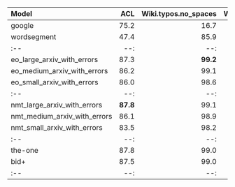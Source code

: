 | Model | ACL | Wiki.typos.no_spaces | Wiki.typos | Wiki | arXiv.OCR | arXiv.pdftotext | doval |
| :-- | --: | --: | --: | --: | --: | --: | --: |
| google | 75.2 | 16.7 | 90.0 | 75.7 | 83.7 | 85.2 | - |
| wordsegment | 47.4 | 85.9 | 35.9 | 63.8 | 66.8 | 62.5 | - |
| :-- | --: | --: | --: | --: | --: | --: | --: |
| eo_large_arxiv_with_errors | 87.3 | **99.2** | 97.5 | **99.0** | 97.3 | **96.0** | **99.8** |
| eo_medium_arxiv_with_errors | 86.2 | 99.1 | 96.8 | 98.8 | 97.0 | 95.4 | 99.7 |
| eo_small_arxiv_with_errors | 86.0 | 98.6 | 95.0 | 98.0 | 96.0 | 94.4 | 99.4 |
| :-- | --: | --: | --: | --: | --: | --: | --: |
| nmt_large_arxiv_with_errors | **87.8** | 99.1 | 97.2 | 98.8 | 97.1 | 95.9 | 99.8 |
| nmt_medium_arxiv_with_errors | 86.1 | 98.9 | 96.5 | 98.5 | 96.7 | 95.4 | 99.5 |
| nmt_small_arxiv_with_errors | 83.5 | 98.2 | 94.6 | 97.8 | 95.8 | 94.5 | 98.8 |
| :-- | --: | --: | --: | --: | --: | --: | --: |
| the-one | 87.8 | 99.0 | 98.0 | 98.8 | **97.6** | 95.5 | 99.7 |
| bid+ | 87.5 | 99.0 | **98.5** | 98.7 | 97.6 | 95.3 | 99.7 |
| :-- | --: | --: | --: | --: | --: | --: | --: |